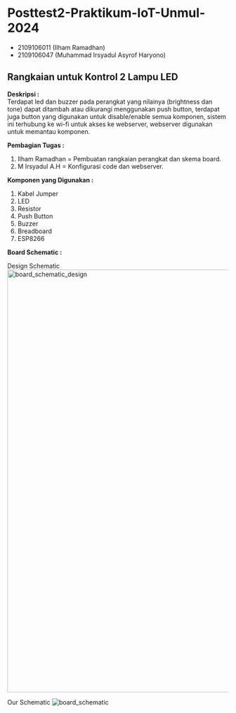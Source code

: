 # Posttest2-Praktikum-IoT-Unmul-2024
 - 2109106011 (Ilham Ramadhan)
 - 2109106047 (Muhammad Irsyadul Asyrof Haryono)
## Rangkaian untuk Kontrol 2 Lampu LED
**Deskripsi :** <br>
Terdapat led dan buzzer pada perangkat yang nilainya (brightness dan tone) dapat ditambah atau dikurangi menggunakan push button, terdapat juga button yang digunakan untuk disable/enable semua komponen, sistem ini terhubung ke wi-fi untuk akses ke webserver, webserver digunakan untuk memantau komponen.

**Pembagian Tugas :**
1. Ilham Ramadhan = Pembuatan rangkaian perangkat dan skema board.
2. M Irsyadul A.H = Konfigurasi code dan webserver.

**Komponen yang Digunakan :** 
1. Kabel Jumper
2. LED
3. Resistor
4. Push Button
5. Buzzer
6. Breadboard
7. ESP8266

**Board Schematic :**

Design Schematic
<img width="960" alt="board_schematic_design" src="https://github.com/irsyydl/posttest2-praktikum-iot-unmul-2024/assets/72110160/2610e62b-b7a7-4093-80d8-56da9c8f72ba">

Our Schematic
![board_schematic](https://github.com/irsyydl/posttest2-praktikum-iot-unmul-2024/assets/72110160/49265d2e-5fd0-40b3-a964-d8fbd80cc16f)
